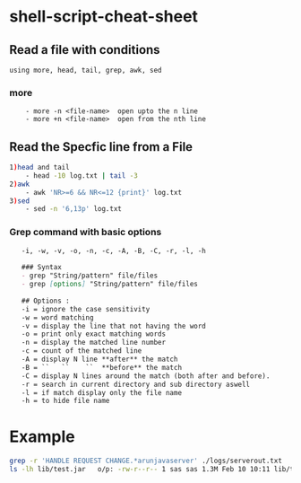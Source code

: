 # shell-script-cheat-sheet
## Read a file with conditions
```using more, head, tail, grep, awk, sed```<br>
   ### more
        - more -n <file-name>  open upto the n line
        - more +n <file-name>  open from the nth line
## Read the Specfic line from a File<br>
```sh
1)head and tail
    - head -10 log.txt | tail -3
2)awk
    - awk 'NR>=6 && NR<=12 {print}' log.txt    
3)sed
    - sed -n '6,13p' log.txt 
```
### Grep command with basic options
```md
   -i, -w, -v, -o, -n, -c, -A, -B, -C, -r, -l, -h
   
   ### Syntax
   - grep "String/pattern" file/files
   - grep [options] "String/pattern" file/files
  
   ## Options :
   -i = ignore the case sensitivity
   -w = word matching
   -v = display the line that not having the word
   -o = print only exact matching words
   -n = display the matched line number
   -c = count of the matched line
   -A = display N line **after** the match
   -B = ``   ``    ``  **before** the match
   -C = display N lines around the match (both after and before).
   -r = search in current directory and sub directory aswell
   -l = if match display only the file name
   -h = to hide file name
```
# Example
```sh
grep -r 'HANDLE REQUEST CHANGE.*arunjavaserver' ./logs/serverout.txt
ls -lh lib/test.jar   o/p: -rw-r--r-- 1 sas sas 1.3M Feb 10 10:11 lib/test.jar
